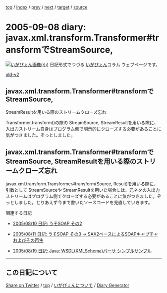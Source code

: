 [top](https://igapyon.github.io/diary/) 
 / [index](https://igapyon.github.io/diary/2005/index.html) 
 / [prev](https://igapyon.github.io/diary/2005/ig050906.html) 
 / [next](https://igapyon.github.io/diary/2005/ig050909.html) 
 / [target](https://igapyon.github.io/diary/2005/ig050908.html) 
 / [source](https://github.com/igapyon/diary/blob/gh-pages/2005/ig050908.html.src.md) 

2005-09-08 diary: javax.xml.transform.Transformer#transformでStreamSource,
=====================================================================================================
[![いがぴょん画像(小)](https://igapyon.github.io/diary/images/iga200306s.jpg "いがぴょん")](https://igapyon.github.io/diary/memo/memoigapyon.html) 日記形式でつづる [いがぴょん](https://igapyon.github.io/diary/memo/memoigapyon.html)コラム ウェブページです。

[old-v2](ig050908-orig.html)

## javax.xml.transform.Transformer#transformでStreamSource,
StreamResultを用いる際のストリームクローズ忘れ

Transformer.transform()の際の StreamSource, StreamResultを用いる際に、入出力ストリーム自身はプログラム側で明示的にクローズする必要があることに気がつきました。ぞっとしました。


## javax.xml.transform.Transformer#transformでStreamSource, StreamResultを用いる際のストリームクローズ忘れ

javax.xml.transform.Transformer#transform(Source, Result)を用いる際に、引数として StreamSourceや StreamResultを用いた場合には、元ネタの入出力ストリームはプログラム側でクローズする必要があることに気がつきました。ぞっとしました。とりあえず今まで書いたソースコードを見直していきます。

関連する日記

* [2005/08/10 日記: うそSOAP その2](ig050810.html)
  
* [2005/08/11 日記: うそSOAP その3 → SAX2ベースによるSOAPキャプチャおよびその再生](ig050811.html)
  
* [2005/08/19 日記: Java: WSDL(XMLSchema)パーサ シンプルサンプル](ig050819.html)

----------------------------------------------------------------------------------------------------

## この日記について

[Share on Twitter](https://twitter.com/intent/tweet?hashtags=igapyon%2Cdiary%2C%E3%81%84%E3%81%8C%E3%81%B4%E3%82%87%E3%82%93&text=javax.xml.transform.Transformer%23transform%E3%81%A7StreamSource%2C&url=https%3A%2F%2Figapyon.github.io%2Fdiary%2F2005%2Fig050908.html) / [top](../index.html) / [いがぴょんについて](https://igapyon.github.io/diary/memo/memoigapyon.html) / [Diary Generator](https://github.com/igapyon/igapyonv3)
